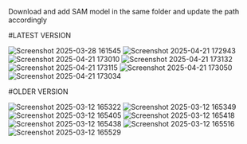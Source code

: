 Download and add SAM model in the same folder and update the path accordingly 

#LATEST VERSION

![Screenshot 2025-03-28 161545](https://github.com/user-attachments/assets/2a3ab69a-2a10-44c3-ac86-12fe24e31df1)
![Screenshot 2025-04-21 172943](https://github.com/user-attachments/assets/cd1a4c6a-f3b9-447e-90be-bfab44fe749c)
![Screenshot 2025-04-21 173010](https://github.com/user-attachments/assets/85cf208f-9d1d-4cb2-a46d-6a083a8eefb8)
![Screenshot 2025-04-21 173132](https://github.com/user-attachments/assets/5bb0d20a-445b-4c4e-aedc-2526a07f6dd3)
![Screenshot 2025-04-21 173115](https://github.com/user-attachments/assets/f55ebefe-ef02-4ed1-9b0c-2dcddf5de491)
![Screenshot 2025-04-21 173050](https://github.com/user-attachments/assets/9cb66a6f-ed78-46b4-b4ac-153f75e37e89)
![Screenshot 2025-04-21 173034](https://github.com/user-attachments/assets/75a9d9ea-e2ef-4ec5-b68e-14fb10289d2e)



#OLDER VERSION

![Screenshot 2025-03-12 165322](https://github.com/user-attachments/assets/06b54313-658f-4ab0-9461-7171080b4346)
![Screenshot 2025-03-12 165349](https://github.com/user-attachments/assets/4241cf23-6f89-4163-8a3d-64fd007e8ec2)
![Screenshot 2025-03-12 165405](https://github.com/user-attachments/assets/00cd93f8-7b63-4439-800d-4aab9eaacca9)
![Screenshot 2025-03-12 165418](https://github.com/user-attachments/assets/c777d058-95f3-4804-865d-bfd70d96cde3)
![Screenshot 2025-03-12 165438](https://github.com/user-attachments/assets/b8e09c16-4942-484e-9077-18dabac9c1c5)
![Screenshot 2025-03-12 165516](https://github.com/user-attachments/assets/9e68672f-b152-4d10-b945-d7fe749ac5c8)
![Screenshot 2025-03-12 165529](https://github.com/user-attachments/assets/8a083e6d-5a35-407f-88d7-3e57dbc6f949)
